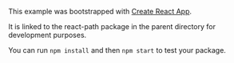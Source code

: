 This example was bootstrapped with [Create React App](https://github.com/facebook/create-react-app).

It is linked to the react-path package in the parent directory for development purposes.

You can run `npm install` and then `npm start` to test your package.
